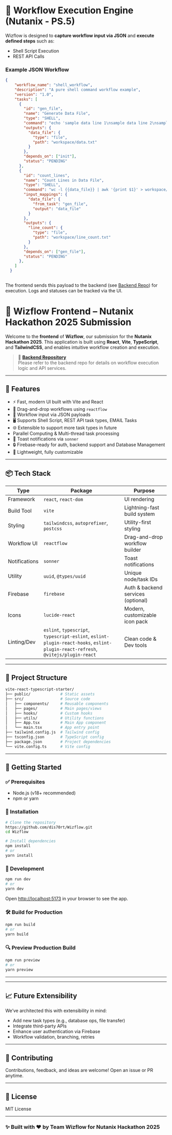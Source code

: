 # 🔌 Workflow Execution Engine (Nutanix - PS.5)

Wizflow is designed to **capture workflow input via JSON** and **execute defined steps** such as:

- Shell Script Execution
- REST API Calls

### Example JSON Workflow

```json
{
    "workflow_name": "shell_workflow",
    "description": "A pure shell command workflow example",
    "version": "1.0",
    "tasks": [
      {
        "id": "gen_file",
        "name": "Generate Data File",
        "type": "SHELL",
        "command": "echo 'sample data line 1\nsample data line 2\nsample data line 3' > workspace/data.txt",
        "outputs": {
          "data_file": {
            "type": "file",
            "path": "workspace/data.txt"
          }
        },
        "depends_on": ["init"],
        "status": "PENDING"
      },
      {
        "id": "count_lines",
        "name": "Count Lines in Data File",
        "type": "SHELL",
        "command": "wc -l {{data_file}} | awk '{print $1}' > workspace/line_count.txt",
        "input_mappings": {
          "data_file": {
            "from_task": "gen_file",
            "output": "data_file"
          }
        },
        "outputs": {
          "line_count": {
            "type": "file",
            "path": "workspace/line_count.txt"
          }
        },
        "depends_on": ["gen_file"],
        "status": "PENDING"
      },
    ]
  }
  
```

The frontend sends this payload to the backend (see [Backend Repo](https://github.com/Hemant2A2/Wizflow)) for execution. Logs and statuses can be tracked via the UI.

# 🚀 Wizflow Frontend – Nutanix Hackathon 2025 Submission

Welcome to the **frontend** of **Wizflow**, our submission for the **Nutanix Hackathon 2025**. This application is built using **React**, **Vite**, **TypeScript**, and **TailwindCSS**, and enables intuitive workflow creation and execution.

> 🔗 **[Backend Repository](https://github.com/Hemant2A2/Wizflow)**  
> Please refer to the backend repo for details on workflow execution logic and API services.

---

## 📌 Features

- ⚡ Fast, modern UI built with Vite and React
- 🧩 Drag-and-drop workflows using `reactflow`
- 🔁 Workflow input via JSON payloads
- 🖥️ Supports Shell Script, REST API task types, EMAIL Tasks
- 🌐 Extensible to support more task types in future
- Parallel Computing & Multi-thread task processing
- 🔔 Toast notifications via `sonner`
- 🔒 Firebase-ready for auth, backend support and Database Management
- 🧠 Lightweight, fully customizable

---

## 📦 Tech Stack

| Type             | Package                       | Purpose                             |
|------------------|-------------------------------|-------------------------------------|
| Framework        | `react`, `react-dom`          | UI rendering                        |
| Build Tool       | `vite`                        | Lightning-fast build system         |
| Styling          | `tailwindcss`, `autoprefixer`, `postcss` | Utility-first styling           |
| Workflow UI      | `reactflow`                   | Drag-and-drop workflow builder      |
| Notifications    | `sonner`                      | Toast notifications                 |
| Utility          | `uuid`, `@types/uuid`         | Unique node/task IDs                |
| Firebase         | `firebase`                    | Auth & backend services (optional)  |
| Icons            | `lucide-react`                | Modern, customizable icon pack      |
| Linting/Dev      | `eslint`, `typescript`, `typescript-eslint`, `eslint-plugin-react-hooks`, `eslint-plugin-react-refresh`, `@vitejs/plugin-react` | Clean code & Dev tools |

---

## 📁 Project Structure

```bash
vite-react-typescript-starter/
├── public/             # Static assets
├── src/                # Source code
│   ├── components/     # Reusable components
│   ├── pages/          # Main pages/views
│   ├── hooks/          # Custom hooks
│   ├── utils/          # Utility functions
│   ├── App.tsx         # Main App component
│   └── main.tsx        # App entry point
├── tailwind.config.js  # Tailwind config
├── tsconfig.json       # TypeScript config
├── package.json        # Project dependencies
└── vite.config.ts      # Vite config
```

---

## 🚀 Getting Started

### ✅ Prerequisites

- Node.js (v18+ recommended)
- npm or yarn

### 🔧 Installation

```bash
# Clone the repository
https://github.com/dis70rt/Wizflow.git
cd Wizflow

# Install dependencies
npm install
# or
yarn install
```

### 📱 Development

```bash
npm run dev
# or
yarn dev
```

Open [http://localhost:5173](http://localhost:5173) in your browser to see the app.

### 🛠️ Build for Production

```bash
npm run build
# or
yarn build
```

### 🔍 Preview Production Build

```bash
npm run preview
# or
yarn preview
```
---



---

## 📈 Future Extensibility

We’ve architected this with extensibility in mind:

- Add new task types (e.g., database ops, file transfer)
- Integrate third-party APIs
- Enhance user authentication via Firebase
- Workflow validation, branching, retries

---

## 🤝 Contributing

Contributions, feedback, and ideas are welcome! Open an issue or PR anytime.

---

## 📄 License

MIT License

---

### ✨ Built with ❤️ by Team Wizflow for Nutanix Hackathon 2025
